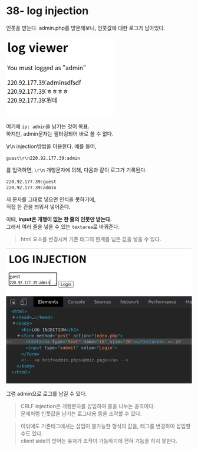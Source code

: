 # 38- log injection

인풋을 받는다. 
admin.php를 방문해보니, 인풋값에 대한 로그가 남아있다. 

<img src='../images/webhacking/web-38.png'>

여기에 `ip: admin`을 남기는 것이 목표.   
하지만, admin문자는 필터링되어 바로 쓸 수 없다.

\r\n injection방법을 이용한다. 
예를 들어, 
```
guest\r\n220.92.177.39:admin
```
를 입력하면, `\r\n` 개행문자에 의해, 다음과 같이 로그가 기록된다. 
```
220.92.177.39:guest
220.92.177.39:admin
```
저 문자를 그대로 넣으면 인식을 못하기에,   
직접 한 칸을 띄워서 넣어준다. 

이때, **input은 개행이 없는 한 줄의 인풋만 받는다.**   
그래서 여러 줄을 넣을 수 있는 `textarea`로 바꿔준다. 
> html 요소를 변경시켜 기존 태그의 한계를 넘은 값을 넣을 수 있다. 

<img src='../images/webhacking/web-38-2.png'>

그럼 admin으로 로그를 남길 수 있다. 

> CRLF injection은 개행문자를 삽입하여 줄을 나누는 공격이다.    
문제처럼 인풋값을 남기는 로그내용 등을 조작할 수 있다.   

> 이밖에도 기존태그에서는 삽입이 불가능한 형식의 값을, 태그를 변경하여 삽입할 수도 있다.   
client side의 방어는 유저가 조작이 가능하기에 전혀 기능을 하지 못한다.

